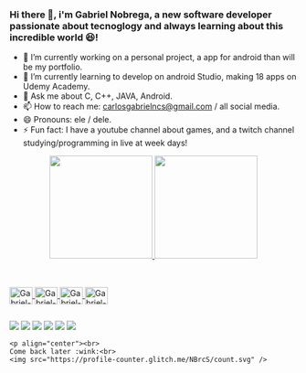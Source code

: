 ### Hi there 👋, i'm Gabriel Nobrega, a new software developer passionate about tecnoglogy and always learning about this incredible world 😆!

- 🔭 I’m currently working on a personal project, a app for android than will be my portfolio.
- 🌱 I’m currently learning to develop on android Studio, making 18 apps on Udemy Academy. 
- 💬 Ask me about C, C++, JAVA, Android.
- 📫 How to reach me: carlosgabrielncs@gmail.com / all social media.
- 😄 Pronouns: ele / dele.
- ⚡ Fun fact: I have a youtube channel about games, and a twitch channel studying/programming in live at week days!

<div align="center">
  <a href="https://github.com/NBrcS">
  <img height="180em" src="https://github-readme-stats.vercel.app/api?username=NBrcS&show_icons=true&theme=dark&include_all_commits=true&count_private=true"/>
  <img height="180em" src="https://github-readme-stats.vercel.app/api/top-langs/?username=NBrcS&layout=compact&langs_count=7&theme=dark"/>
</div>
  
  ##
  
<div style="display: inline_block"><br>
  <img align="center" alt="Gabriel-C" height="30" width="40" src="https://cdn.jsdelivr.net/gh/devicons/devicon/icons/c/c-original.svg">
  <img align="center" alt="Gabriel-C++" height="30" width="40" src="https://cdn.jsdelivr.net/gh/devicons/devicon/icons/cplusplus/cplusplus-original.svg">
  <img align="center" alt="Gabriel-Java" height="30" width="40" src="https://cdn.jsdelivr.net/gh/devicons/devicon/icons/java/java-original.svg">
  <img align="center" alt="Gabriel-Android" height="30" width="40" src="https://cdn.jsdelivr.net/gh/devicons/devicon/icons/android/android-original.svg">
</div>
  
  ##
  
  <div> 
  <a href="https://www.youtube.com/channel/UCdAaaW1Bj-p7PbjZx5qCTfw" target="_blank"><img src="https://img.shields.io/badge/YouTube-FF0000?style=for-the-badge&logo=youtube&logoColor=white" target="_blank"></a>
  <a href="https://www.instagram.com/nbr_cs/" target="_blank"><img src="https://img.shields.io/badge/-Instagram-%23E4405F?style=for-the-badge&logo=instagram&logoColor=white" target="_blank"></a>
 	<a href="https://www.twitch.tv/nbr_cs02" target="_blank"><img src="https://img.shields.io/badge/Twitch-9146FF?style=for-the-badge&logo=twitch&logoColor=white" target="_blank"></a>
  <a href="https://www.facebook.com/gabriel.nobrega.0210" target="_blank"><img src="https://img.shields.io/badge/Facebook-1877F2?style=for-the-badge&logo=facebook&logoColor=white" target="_blank"></a>
 	<a href="https://twitter.com/NBR_cs" target="_blank"><img src="https://img.shields.io/badge/Twitter-1DA1F2?style=for-the-badge&logo=twitter&logoColor=white" target="_blank"></a>
  <a href = "mailto:carlosgabrielncs@gmail.com"><img src="https://img.shields.io/badge/-Gmail-%23333?style=for-the-badge&logo=gmail&logoColor=white" target="_blank"></a>

    <p align="center"><br> 
    Come back later :wink:<br>
    <img src="https://profile-counter.glitch.me/NBrcS/count.svg" />
  </p>
